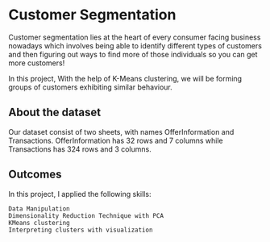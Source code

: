 # Customer Segmentation

Customer segmentation lies at the heart of every consumer facing business nowadays which involves being able to
identify different types of customers and then figuring out ways to find more of those individuals so you can get more customers!

In this project, With the help of K-Means clustering, we will be forming groups of customers exhibiting similar behaviour. 

## About the dataset

Our dataset consist of two sheets, with names OfferInformation and Transactions.
OfferInformation has 32 rows and 7 columns while Transactions has 324 rows and 3 columns.

## Outcomes

In this project, I applied the following skills:


    Data Manipulation
    Dimensionality Reduction Technique with PCA
    KMeans clustering
    Interpreting clusters with visualization

